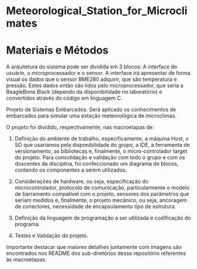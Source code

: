 # Meteorological_Station_for_Microclimates

# Materiais e Métodos 

A arquitetura do sistema pode ser dividida em 3 blocos: A interface do usuário, o microprocessador e o sensor. A interface irá apresentar de forma visual os dados que o sensor BME280 adquirir, que são temperatura e pressão. Estes dados então são lidos pelo microprocessador, que seria a BeagleBone Black (dependo da disponibilidade no laboratório) e convertidos através do código em linguagem C.


Projeto de Sistemas Embarcados. Será aplicado os conhecimentos de embarcados para simular uma estação meteorológica de microclimas.

O projeto foi dividido, respectivamente, nas macroetapas de:

1) Definição do ambiente de trabalho, especificamente, a máquina Host, o SO que usaríamos pela disponibilidade do grupo, a IDE, a ferramenta de versionamento, as bibliotecas e, finalmente, o micro-controlador target do projeto. Para consolidação e validação com todo o grupo e com os doscentes da disciplina, foi confeccionado um diagrama de blocos, contendo os componentes a serem utilizados.

2) Considerações de hardware, ou seja, especificação do microcontrolador, protocolo de comunicação, particularmente o modelo de barramento compatível com o projeto, sensores dos parâmetros que seriam medidos e, finalmente, o projeto mecânico, ou seja, ancoragem de conectores, necessidade de encapsulamento tipo de estrutura.

3) Definição da linguagem de programação a ser utilizada e codificação do programa.

4) Testes e Validação do projeto.

Importante destacar que maiores detalhes juntamente com imagens são encontrados nos README dos sub-diretórios desse repositório referentes às macroetapas.
